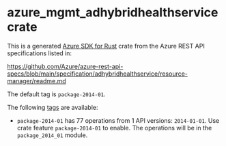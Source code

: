 # azure_mgmt_adhybridhealthservice crate

This is a generated [Azure SDK for Rust](https://github.com/Azure/azure-sdk-for-rust) crate from the Azure REST API specifications listed in:

https://github.com/Azure/azure-rest-api-specs/blob/main/specification/adhybridhealthservice/resource-manager/readme.md

The default tag is `package-2014-01`.

The following [tags](https://github.com/Azure/azure-sdk-for-rust/blob/main/services/tags.md) are available:

- `package-2014-01` has 77 operations from 1 API versions: `2014-01-01`. Use crate feature `package-2014-01` to enable. The operations will be in the `package_2014_01` module.